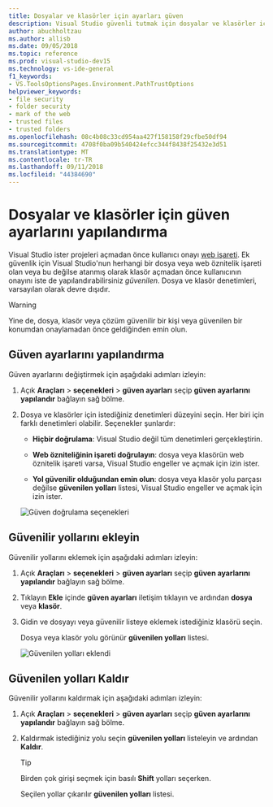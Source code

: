 ```yaml
---
title: Dosyalar ve klasörler için ayarları güven
description: Visual Studio güvenli tutmak için dosyalar ve klasörler için güven ayarlarını değiştirmeyi öğrenin.
author: abuchholtzau
ms.author: allisb
ms.date: 09/05/2018
ms.topic: reference
ms.prod: visual-studio-dev15
ms.technology: vs-ide-general
f1_keywords:
- VS.ToolsOptionsPages.Environment.PathTrustOptions
helpviewer_keywords:
- file security
- folder security
- mark of the web
- trusted files
- trusted folders
ms.openlocfilehash: 08c4b08c33cd954aa427f158158f29cfbe50df94
ms.sourcegitcommit: 4708f0ba09b540424efcc344f8438f25432e3d51
ms.translationtype: MT
ms.contentlocale: tr-TR
ms.lasthandoff: 09/11/2018
ms.locfileid: "44384690"
---
```

# <a name="configure-trust-settings-for-files-and-folders"></a>Dosyalar ve klasörler için güven ayarlarını yapılandırma

Visual Studio ister projeleri açmadan önce kullanıcı onayı [web işareti](/previous-versions/windows/internet-explorer/ie-developer/compatibility/ms537628(v=vs.85)). Ek güvenlik için Visual Studio'nun herhangi bir dosya veya web öznitelik işareti olan veya bu değilse atanmış olarak klasör açmadan önce kullanıcının onayını iste de yapılandırabilirsiniz *güvenilen*. Dosya ve klasör denetimleri, varsayılan olarak devre dışıdır.

> [!WARNING]
> Yine de, dosya, klasör veya çözüm güvenilir bir kişi veya güvenilen bir konumdan onaylamadan önce geldiğinden emin olun.

## <a name="configure-trust-settings"></a>Güven ayarlarını yapılandırma

Güven ayarlarını değiştirmek için aşağıdaki adımları izleyin:

1. Açık **Araçları** > **seçenekleri** > **güven ayarları** seçip **güven ayarlarını yapılandır** bağlayın sağ bölme.

2. Dosya ve klasörler için istediğiniz denetimleri düzeyini seçin. Her biri için farklı denetimleri olabilir. Seçenekler şunlardır:

   * **Hiçbir doğrulama**: Visual Studio değil tüm denetimleri gerçekleştirin.

   * **Web özniteliğinin işareti doğrulayın**: dosya veya klasörün web öznitelik işareti varsa, Visual Studio engeller ve açmak için izin ister.

   * **Yol güvenilir olduğundan emin olun**: dosya veya klasör yolu parçası değilse **güvenilen yolları** listesi, Visual Studio engeller ve açmak için izin ister.

   ![Güven doğrulama seçenekleri](media/trust-settings.png)

## <a name="add-trusted-paths"></a>Güvenilir yollarını ekleyin

Güvenilir yollarını eklemek için aşağıdaki adımları izleyin:

1. Açık **Araçları** > **seçenekleri** > **güven ayarları** seçip **güven ayarlarını yapılandır** bağlayın sağ bölme.

2. Tıklayın **Ekle** içinde **güven ayarları** iletişim tıklayın ve ardından **dosya** veya **klasör**.

3. Gidin ve dosyayı veya güvenilir listeye eklemek istediğiniz klasörü seçin.

   Dosya veya klasör yolu görünür **güvenilen yolları** listesi.

   ![Güvenilen yolları eklendi](media/trusted-paths.png)

## <a name="remove-trusted-paths"></a>Güvenilen yolları Kaldır

Güvenilir yollarını kaldırmak için aşağıdaki adımları izleyin:

1. Açık **Araçları** > **seçenekleri** > **güven ayarları** seçip **güven ayarlarını yapılandır** bağlayın sağ bölme.

2. Kaldırmak istediğiniz yolu seçin **güvenilen yolları** listeleyin ve ardından **Kaldır**.

   > [!TIP]
   > Birden çok girişi seçmek için basılı **Shift** yolları seçerken.

   Seçilen yollar çıkarılır **güvenilen yolları** listesi.
